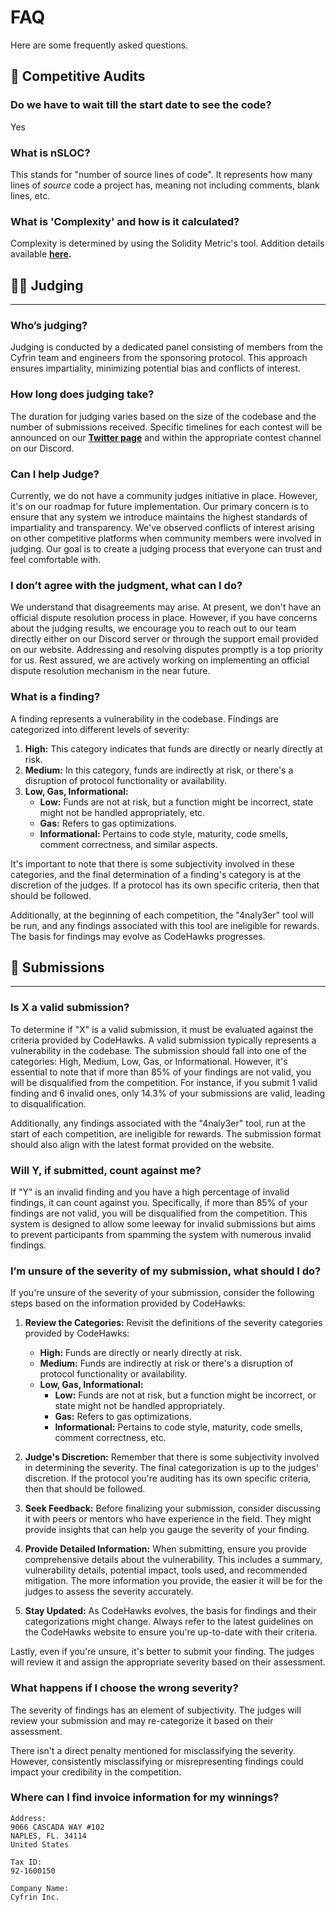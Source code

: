 # FAQ

Here are some frequently asked questions.

## 🦅 Competitive Audits

### Do we have to wait till the start date to see the code?

Yes

### What is nSLOC?

This stands for "number of source lines of code". It represents how many lines of *source* code a project has, meaning not including comments, blank lines, etc. 

### What is 'Complexity' and how is it calculated?

Complexity is determined by using the Solidity Metric's tool. Addition details available **[here](https://marketplace.visualstudio.com/items?itemName=tintinweb.solidity-metrics&ssr=false#overview).**

## 👩‍⚖️ **Judging**
---
###  **Who’s judging?**

Judging is conducted by a dedicated panel consisting of members from the Cyfrin team and engineers from the sponsoring protocol. This approach ensures impartiality, minimizing potential bias and conflicts of interest.

### **How long does judging take?**

The duration for judging varies based on the size of the codebase and the number of submissions received. Specific timelines for each contest will be announced on our **[Twitter page](https://twitter.com/CodeHawks)** and within the appropriate contest channel on our Discord.

### **Can I help Judge?**

Currently, we do not have a community judges initiative in place. However, it's on our roadmap for future implementation. Our primary concern is to ensure that any system we introduce maintains the highest standards of impartiality and transparency. We've observed conflicts of interest arising on other competitive platforms when community members were involved in judging. Our goal is to create a judging process that everyone can trust and feel comfortable with.

### **I don’t agree with the judgment, what can I do?**

We understand that disagreements may arise. At present, we don't have an official dispute resolution process in place. However, if you have concerns about the judging results, we encourage you to reach out to our team directly either on our Discord server or through the support email provided on our website. Addressing and resolving disputes promptly is a top priority for us. Rest assured, we are actively working on implementing an official dispute resolution mechanism in the near future.

### **What is a finding?**

A finding represents a vulnerability in the codebase. Findings are categorized into different levels of severity:

1. **High:** This category indicates that funds are directly or nearly directly at risk.
2. **Medium:** In this category, funds are indirectly at risk, or there's a disruption of protocol functionality or availability.
3. **Low, Gas, Informational:**
    - **Low:** Funds are not at risk, but a function might be incorrect, state might not be handled appropriately, etc.
    - **Gas:** Refers to gas optimizations.
    - **Informational:** Pertains to code style, maturity, code smells, comment correctness, and similar aspects.

It's important to note that there is some subjectivity involved in these categories, and the final determination of a finding's category is at the discretion of the judges. If a protocol has its own specific criteria, then that should be followed.

Additionally, at the beginning of each competition, the "4naly3er" tool will be run, and any findings associated with this tool are ineligible for rewards. The basis for findings may evolve as CodeHawks progresses.

## 📃 **Submissions**
---
### **Is X a valid submission?**

To determine if "X" is a valid submission, it must be evaluated against the criteria provided by CodeHawks. A valid submission typically represents a vulnerability in the codebase. The submission should fall into one of the categories: High, Medium, Low, Gas, or Informational. However, it's essential to note that if more than 85% of your findings are not valid, you will be disqualified from the competition. For instance, if you submit 1 valid finding and 6 invalid ones, only 14.3% of your submissions are valid, leading to disqualification.

Additionally, any findings associated with the "4naly3er" tool, run at the start of each competition, are ineligible for rewards. The submission format should also align with the latest format provided on the website.

### **Will Y, if submitted, count against me?**

If "Y" is an invalid finding and you have a high percentage of invalid findings, it can count against you. Specifically, if more than 85% of your findings are not valid, you will be disqualified from the competition. This system is designed to allow some leeway for invalid submissions but aims to prevent participants from spamming the system with numerous invalid findings.

### **I’m unsure of the severity of my submission, what should I do?**
If you're unsure of the severity of your submission, consider the following steps based on the information provided by CodeHawks:

1. **Review the Categories:** Revisit the definitions of the severity categories provided by CodeHawks:
    - **High:** Funds are directly or nearly directly at risk.
    - **Medium:** Funds are indirectly at risk or there's a disruption of protocol functionality or availability.
    - **Low, Gas, Informational:**
        - **Low:** Funds are not at risk, but a function might be incorrect, or state might not be handled appropriately.
        - **Gas:** Refers to gas optimizations.
        - **Informational:** Pertains to code style, maturity, code smells, comment correctness, etc.

2. **Judge's Discretion:** Remember that there is some subjectivity involved in determining the severity. The final categorization is up to the judges' discretion. If the protocol you're auditing has its own specific criteria, then that should be followed.

3. **Seek Feedback:** Before finalizing your submission, consider discussing it with peers or mentors who have experience in the field. They might provide insights that can help you gauge the severity of your finding.

4. **Provide Detailed Information:** When submitting, ensure you provide comprehensive details about the vulnerability. This includes a summary, vulnerability details, potential impact, tools used, and recommended mitigation. The more information you provide, the easier it will be for the judges to assess the severity accurately.

5. **Stay Updated:** As CodeHawks evolves, the basis for findings and their categorizations might change. Always refer to the latest guidelines on the CodeHawks website to ensure you're up-to-date with their criteria.

Lastly, even if you're unsure, it's better to submit your finding. The judges will review it and assign the appropriate severity based on their assessment.

### **What happens if I choose the wrong severity?**

The severity of findings has an element of subjectivity. The judges will review your submission and may re-categorize it based on their assessment.

There isn't a direct penalty mentioned for misclassifying the severity. However, consistently misclassifying or misrepresenting findings could impact your credibility in the competition.


### **Where can I find invoice information for my winnings?**

```
Address:
9066 CASCADA WAY #102
NAPLES, FL. 34114
United States

Tax ID:
92-1600150

Company Name:
Cyfrin Inc.
```